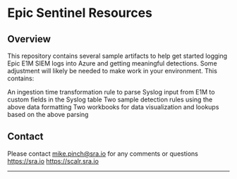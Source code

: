 # Epic Sentinel Resources

## Overview
This repository contains several sample artifacts to help get started logging Epic E1M SIEM logs into Azure and getting meaningful detections.  Some adjustment will likely be needed to make work in your environment.  This contains:

An ingestion time transformation rule to parse Syslog input from E1M to custom fields in the Syslog table
Two sample detection rules using the above data formatting
Two workbooks for data visualization and lookups based on the above parsing


## Contact
Please contact mike.pinch@sra.io for any comments or questions
https://sra.io
https://scalr.sra.io

---
